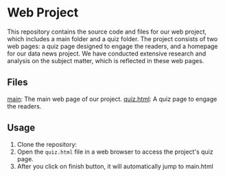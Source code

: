 # Web Project

This repository contains the source code and files for our web project, which includes a main folder and a quiz folder. The project consists of two web pages: a quiz page designed to engage the readers, and a homepage for our data news project. We have conducted extensive research and analysis on the subject matter, which is reflected in these web pages.

## Files

[main](main/main.html): The main web page of our project.
[quiz.html](quiz/quiz.html): A quiz page to engage the readers.

## Usage

1. Clone the repository:
2. Open the `quiz.html` file in a web browser to access the project's quiz page.
3. After you click on finish button, it will automatically jump to main.html
